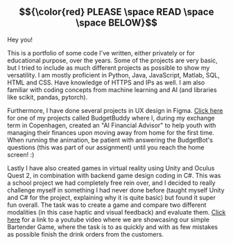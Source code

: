 ## $${\color{red} PLEASE \space READ \space \space BELOW}$$

Hey you!

This is a portfolio of some code I've written, either privately or for educational purpose, over the years. Some of the projects are very basic, but I tried to include as much different projects as possible to show my versatility. I am mostly proficient in Python, Java, JavaScript, Matlab, SQL, HTML and CSS. Have knowledge of HTTPS and IPs as well. I am also familiar with coding concepts from machine learning and AI (and libraries like scikit, pandas, pytorch).

Furthermore, I have done several projects in UX design in Figma. [Click here](https://www.figma.com/proto/h8rYvxVRC3jPVPWL5lxbEY/Final-Project-(Finance)?node-id=1060-3891&starting-point-node-id=1060%3A3880) for one of my projects called BudgetBuddy where I, during my exchange term in Copenhagen, created an "AI Financial Advisor" to help youth with managing their finances upon moving away from home for the first time. When running the animation, be patient with answering the BudgetBot's questions (this was part of our assignment) until you reach the home screen! :)

Lastly I have also created games in virtual reality using Unity and Oculus Quest 2, in combination with backend game design coding in C#. This was a school project we had completely free rein over, and I decided to really challenge myself in something I had never done before (taught myself Unity and C# for the project, explaining why it is quite basic) but found it super fun overall. The task was to create a game and compare two different modalities (in this case haptic and visual feedback) and evaluate them. [Click here](https://youtube.com/shorts/GEtwTgkdaXs) for a link to a youtube video where we are showcasing our simple Bartender Game, where the task is to as quickly and with as few mistakes as possible finish the drink orders from the customers.
